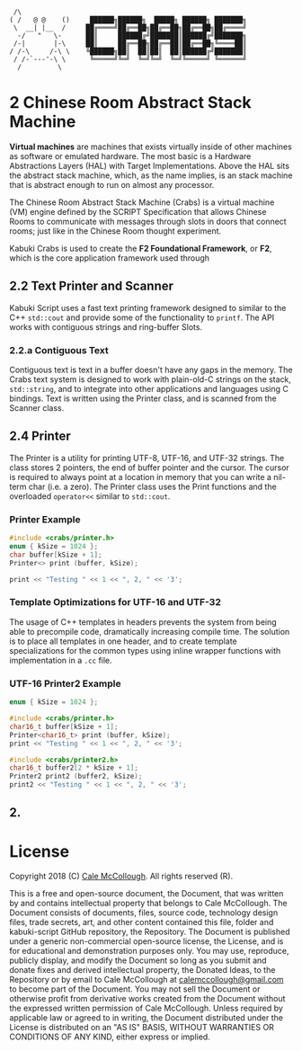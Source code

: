 ```
 /\
( /   @ @    ()     ██████╗██████╗  █████╗ ██████╗ ███████╗
 \  __| |__  /     ██╔════╝██╔══██╗██╔══██╗██╔══██╗██╔════╝
  -/   "   \-      ██║     ██████╔╝███████║██████╔╝███████╗
 /-|       |-\     ██║     ██╔══██╗██╔══██║██╔══██╗╚════██║
/ /-\     /-\ \    ╚██████╗██║  ██║██║  ██║██████╔╝███████║
 / /-`---'-\ \      ╚═════╝╚═╝  ╚═╝╚═╝  ╚═╝╚═════╝ ╚══════╝
  /         \     
```

# 2 Chinese Room Abstract Stack Machine

**Virtual machines** are machines that exists virtually inside of other machines as software or emulated hardware. The most basic is a Hardware Abstractions Layers (HAL) with Target Implementations. Above the HAL sits the abstract stack machine, which, as the name implies, is an stack machine that is abstract enough to run on almost any processor.

 The Chinese Room Abstract Stack Machine (Crabs) is a virtual machine (VM) engine defined by the SCRIPT Specification that allows Chinese Rooms to communicate with messages through slots in doors that connect rooms; just like in the Chinese Room thought experiment.

Kabuki Crabs is used to create the **F2 Foundational Framework**, or **F2**, which is the core application framework used through



## 2.2 Text Printer and Scanner

Kabuki Script uses a fast text printing framework designed to similar to the C++ `std::cout` and provide some of the functionality to `printf`. The API works with contiguous strings and ring-buffer Slots.

### 2.2.a Contiguous Text

Contiguous text is text in a buffer doesn't have any gaps in the memory. The Crabs text system is designed to work with plain-old-C strings on the stack, `std::string`, and to integrate into other applications and languages using C bindings. Text is written using the Printer class, and is scanned from the Scanner class.

## 2.4 Printer

The Printer is a utility for printing UTF-8, UTF-16, and UTF-32 strings. The class stores 2 pointers, the end of buffer pointer and the cursor. The cursor is required to always point at a location in memory that you can write a nil-term char (i.e. a zero). The Printer class uses the Print functions and the overloaded `operator<<` similar to `std::cout`.

### Printer Example

```C++
#include <crabs/printer.h>
enum { kSize = 1024 };
char buffer[kSize + 1];
Printer<> print (buffer, kSize);

print << "Testing " << 1 << ", 2, " << '3';
```

### Template Optimizations for UTF-16 and UTF-32

The usage of C++ templates in headers prevents the system from being able to precompile code, dramatically increasing compile time. The solution is to place all templates in one header, and to create template specializations for the common types using inline wrapper functions with implementation in a `.cc` file.

### UTF-16 Printer2 Example

```C++
enum { kSize = 1024 };

#include <crabs/printer.h>
char16_t buffer[kSize + 1];
Printer<char16_t> print (buffer, kSize);
print << "Testing " << 1 << ", 2, " << '3';

#include <crabs/printer2.h>
char16_t buffer2[2 * kSize + 1];
Printer2 print2 (buffer2, kSize);
print2 << "Testing " << 1 << ", 2, " << '3';
```

## 2.

# License

Copyright 2018 (C) [Cale McCollough](https://calemccollough.github.io). All rights reserved (R).

This is a free and open-source document, the Document, that was written by and contains intellectual property that belongs to Cale McCollough. The Document consists of documents, files, source code, technology design files, trade secrets, art, and other content contained this file, folder and kabuki-script GitHub repository, the Repository. The Document is published under a generic non-commercial open-source license, the License, and is for educational and demonstration purposes only. You may use, reproduce, publicly display, and modify the Document so long as you submit and donate fixes and derived intellectual property, the Donated Ideas, to the Repository or by email to Cale McCollough at [calemccollough@gmail.com](mailto:calemccollough@gmail.com) to become part of the Document. You may not sell the Document or otherwise profit from derivative works created from the Document without the expressed written permission of Cale McCollough. Unless required by applicable law or agreed to in writing, the Document distributed under the License is distributed on an "AS IS" BASIS, WITHOUT WARRANTIES OR CONDITIONS OF ANY KIND, either express or implied.
